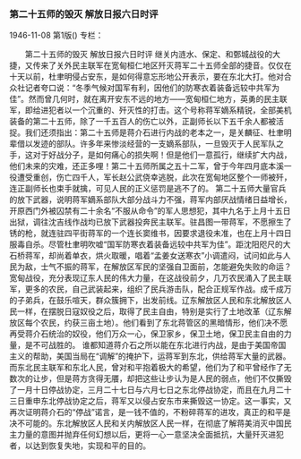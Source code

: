 ### 第二十五师的毁灭  解放日报六日时评

1946-11-08
第1版()
专栏：

　　第二十五师的毁灭
    解放日报六日时评
    继关内涟水、保定、和鄄城战役的大捷，又传来了关外民主联军在宽甸桓仁地区歼灭蒋军二十五师全部的捷音。仅仅在十天以前，杜聿明侵占安东，是如何得意忘形地公开表示，要在东北大打。他对合众社记者夸口说：“冬季气候对国军有利，因他们的防寒衣着装备远较中共军为佳”。然而曾几何时，就在离开安东不远的地方——宽甸桓仁地方，英勇的民主联军，即给进犯者以一个沉重的、歼灭性的打击。这个号称蒋军嫡系精锐，全部美机装备的第二十五师，除了一千五百人的伤亡以外，正副师长以下五千余人都被活捉。我们还须指出：第二十五师是蒋介石进行内战的老本之一，是关麟征、杜聿明辈借以发迹的部队。许多年来惨淡经营的一支嫡系部队，一旦毁灭于人民军队之手，这对于好战分子，是如何痛心的损失啊！但是他们一意孤行，继续扩大内战，他们未来的灾难，还正多哩！第二十五师所属之五十二军，曾于今年四月底本溪一役遭受重创，伤亡四千人，军长赵公武侥幸逃脱，此次在宽甸地区整个一师被歼，连正副师长也束手就擒，可见人民的正义惩罚是逃不了的。
    第二十五师大量官兵的放下武器，说明蒋军嫡系部队大部分战斗力不强，蒋军内部厌战情绪日益增长，开原西门外被囚禁有二十余名“不服从命令”的军人思想犯，其中九名于上月十五日出狱，调往沈吉线作战均已放下武器投奔民主联军。驻昌图一带蒋军，不愿擦生了锈的枪，就连驻四平街蒋军的一个连长窦维书，因要求退役未准，也在上月十四日服毒自杀。尽管杜聿明吹嘘“国军防寒衣着装备远较中共军为佳”。距沈阳咫尺的大石桥蒋军，却尚着单衣，烘火取暖，唱着“孟姜女送寒衣”小调遣闷，试问如此与人民为敌，士气不振的蒋军，在解放区军民的坚强自卫面前，怎能避免失败的命运？
    宽甸战役，充分表现辽东人民的伟大力量，在这战役前夕，几万农民涌入了民主联军，更多的农民，自己武装起来，组织了民兵游击队，配合正规军作战。成千成万的子弟兵，在鼓乐喧天，群众簇拥下，出发前线。辽东解放区人民和东北解放区人民一样，在摆脱日寇奴役之后，取得了民主自由，特别是实行了土地改革（辽东解放区每个农民，约获三亩土地）。他们看到了东北蒋管区的黑暗情形，他们决不愿再受蒋介石统治的奴役，他们万众一心，保卫家乡，保卫土地，保卫民主自由的力量，是不可战胜的。
    谁都知道蒋介石之所以能在东北进行内战，是由于美国帝国主义的帮助，美国当局在“调解”的掩护下，运蒋军到东北，供给蒋军大量的武器。而东北民主联军和东北人民，曾对和平抱着极大的希望，他们为了和平曾经作了无数次的让步，但是蒋方贪得无餍，却把这些让步认为是人民的弱点，他们不仅撕毁了一月十日停战协定，三月二十七日与六月七日之东北停战协定，而且在九月二十三日重申东北停战协定之后，蒋军又以侵占安东市来撕毁这一协定。这一事实，又再次证明蒋介石的“停战”诺言，是一钱不值的，不粉碎蒋军的进攻，真正的和平是决不可能的。东北解放区人民和关内解放区人民一样，在彻底了解蒋美消灭中国民主力量的意图并抛弃任何幻想以后，更将一心一意坚决全面抵抗，大量歼灭进犯者，以达到恢复失地，实现和平的目的。
